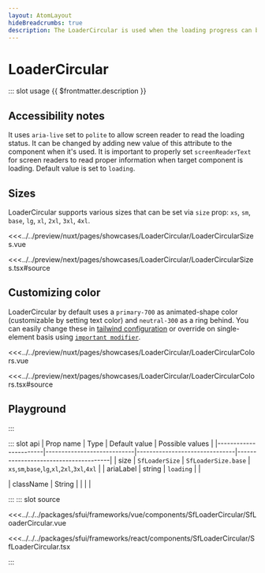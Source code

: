 ```yaml
---
layout: AtomLayout
hideBreadcrumbs: true
description: The LoaderCircular is used when the loading progress can be determined.
---
```

# LoaderCircular

::: slot usage
{{ $frontmatter.description }}

## Accessibility notes

It uses `aria-live` set to `polite` to allow screen reader to read the loading status. It can be changed by adding new value of this attribute to the component when it's used.
It is important to properly set `screenReaderText` for screen readers to read proper information when target component is loading. Default value is set to `loading`.

## Sizes

LoaderCircular supports various sizes that can be set via `size` prop: `xs`, `sm`, `base`, `lg`, `xl`, `2xl`, `3xl`, `4xl`.

<Showcase showcase-name="LoaderCircular/LoaderCircularSizes" style="min-height:320px">

<!-- vue -->
<<<../../preview/nuxt/pages/showcases/LoaderCircular/LoaderCircularSizes.vue
<!-- end vue -->
<!-- react -->
<<<../../preview/next/pages/showcases/LoaderCircular/LoaderCircularSizes.tsx#source
<!-- end react -->

</Showcase>

## Customizing color

LoaderCircular by default uses a `primary-700` as animated-shape color (customizable by setting text color) and `neutral-300` as a ring behind. You can easily change these in [tailwind configuration](https://tailwindcss.com/docs/configuration#theme) or override on single-element basis using [`important modifier`](https://tailwindcss.com/docs/configuration#important-modifier).

<Showcase showcase-name="LoaderCircular/LoaderCircularColors">

<!-- vue -->
<<<../../preview/nuxt/pages/showcases/LoaderCircular/LoaderCircularColors.vue
<!-- end vue -->
<!-- react -->
<<<../../preview/next/pages/showcases/LoaderCircular/LoaderCircularColors.tsx#source
<!-- end react -->

</Showcase>

## Playground

<Generate />
:::

::: slot api
| Prop name             | Type                       | Default value                 | Possible values                      |
|-----------------------|----------------------------|-------------------------------|--------------------------------------|
| size                |      `SfLoaderSize`        | `SfLoaderSize.base`           | `xs`,`sm`,`base`,`lg`,`xl`,`2xl`,`3xl`,`4xl` |
| ariaLabel    |      string                | `loading`                     |                                      |
<!-- react -->
| className             |  String                    |               |                                  |            |
<!-- end react -->
:::
::: slot source
<SourceCode>
<!-- vue -->
<<<../../../packages/sfui/frameworks/vue/components/SfLoaderCircular/SfLoaderCircular.vue
<!-- end vue -->
<!-- react -->
<<<../../../packages/sfui/frameworks/react/components/SfLoaderCircular/SfLoaderCircular.tsx
<!-- end react -->
</SourceCode>
:::

